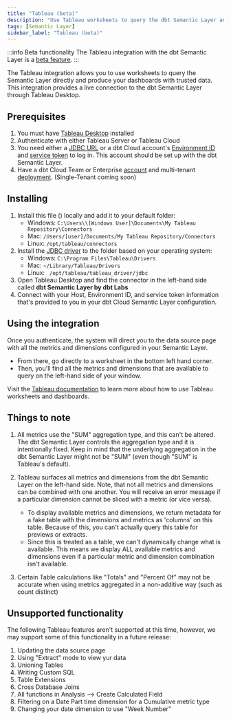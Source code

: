 ```yaml
---
title: "Tableau (beta)"
description: "Use Tableau worksheets to query the dbt Semantic Layer and produce dashboards with trusted date."
tags: [Semantic Layer]
sidebar_label: "Tableau (beta)"
---
```


:::info Beta functionality
The Tableau integration with the dbt Semantic Layer is a [beta feature](/docs/dbt-versions/product-lifecycles#dbt-cloud).
:::


The Tableau integration allows you to use worksheets to query the Semantic Layer directly and produce your dashboards with trusted data.  This integration provides a live connection to the dbt Semantic Layer through Tableau Desktop.

## Prerequisites

1. You must have [Tableau Desktop](https://www.tableau.com/en-gb/products/desktop) installed
2. Authenticate with either Tableau Server or Tableau Cloud
3. You need either a [JDBC URL](/docs/dbt-cloud-apis/sl-jdbc#connection-parameters) or a dbt Cloud account's [Environment ID](/docs/use-dbt-semantic-layer/setup-sl#set-up-dbt-semantic-layer) and [service token](/docs/dbt-cloud-apis/service-tokens) to log in. This account should be set up with the dbt Semantic Layer.
4. Have a dbt Cloud Team or Enterprise [account](https://www.getdbt.com/pricing) and multi-tenant [deployment](/docs/cloud/about-cloud/regions-ip-addresses). (Single-Tenant coming soon)


## Installing

1. Install this file () locally and add it to your default folder:
   - Windows: `C:\Users\\[Windows User]\Documents\My Tableau Repository\Connectors`
   - Mac: `/Users/[user]/Documents/My Tableau Repository/Connectors`
   - Linux: `/opt/tableau/connectors`
2. Install the [JDBC driver](/docs/dbt-cloud-apis/sl-jdbc) to the folder based on your operating system:
   - Windows: `C:\Program Files\Tableau\Drivers`
   - Mac: `~/Library/Tableau/Drivers`
   - Linux: ` /opt/tableau/tableau_driver/jdbc`
3. Open Tableau Desktop and find the connector in the left-hand side called **dbt Semantic Layer by dbt Labs**
4. Connect with your Host, Environment ID, and service token information that's provided to you in your dbt Cloud Semantic Layer configuration.


## Using the integration

Once you authenticate, the system will direct you to the data source page with all the metrics and dimensions configured in your Semantic Layer. 

- From there, go directly to a worksheet in the bottom left hand corner.
- Then, you'll find all the metrics and dimensions that are available to query on the left-hand side of your window.

Visit the [Tableau documentation](https://help.tableau.com/current/pro/desktop/en-us/gettingstarted_overview.htm) to learn more about how to use Tableau worksheets and dashboards.

## Things to note

1. All metrics use the "SUM" aggregation type, and this can't be altered. The dbt Semantic Layer controls the aggregation type and it is intentionally fixed. Keep in mind that the underlying aggregation in the dbt Semantic Layer might not be "SUM" (even though "SUM" is Tableau's default).
2. Tableau surfaces all metrics and dimensions from the dbt Semantic Layer on the left-hand side. Note, that not all metrics and dimensions can be combined with one another. You will receive an error message if a particular dimension cannot be sliced with a metric (or vice versa). 
   - To display available metrics and dimensions, we return metadata for a fake table with the dimensions and metrics as 'columns' on this table. Because of this, you can't actually query this table for previews or extracts. 
   - Since this is treated as a table, we can't dynamically change what is available. This means we display ALL available metrics and dimensions even if a particular metric and dimension combination isn't available. 
   
3. Certain Table calculations like "Totals" and "Percent Of" may not be accurate when using metrics aggregated in a non-additive way (such as count distinct)

## Unsupported functionality

The following Tableau features aren't supported at this time, however, we may support some of this functionality in a future release:

1. Updating the data source page
2. Using "Extract" mode to view yur data
3. Unioning Tables
4. Writing Custom SQL
5. Table Extensions
6. Cross Database Joins
7. All functions in Analysis --> Create Calculated Field
8. Filtering on a Date Part time dimension for a Cumulative metric type
9. Changing your date dimension to use "Week Number"
